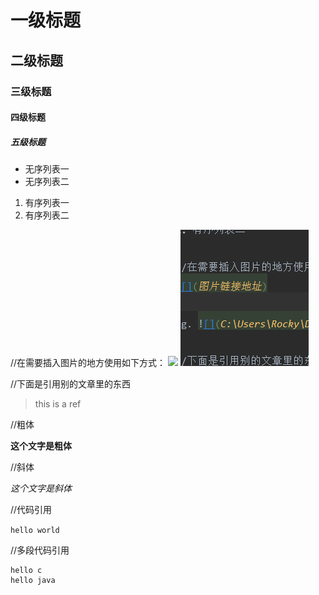 # 一级标题
## 二级标题
### 三级标题
#### 四级标题
##### 五级标题

- 无序列表一
- 无序列表二
1. 有序列表一
2. 有序列表二

//在需要插入图片的地方使用如下方式：
![](图片链接地址)
![](note/image/test.png)


//下面是引用别的文章里的东西
> this is a ref

//粗体

**这个文字是粗体**

//斜体

*这个文字是斜体*

//代码引用

`hello world`

//多段代码引用

```
hello c
hello java
```